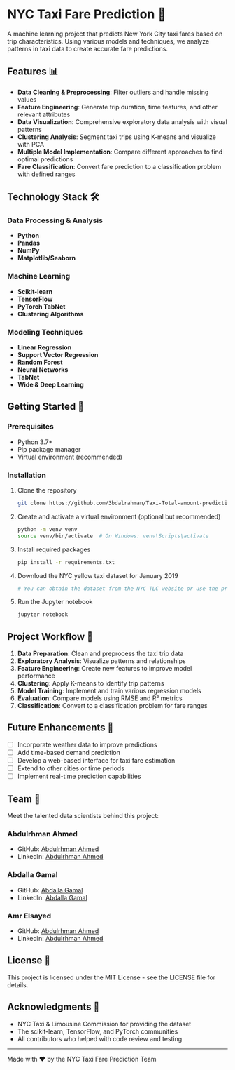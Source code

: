 # NYC Taxi Fare Prediction 🚕

A machine learning project that predicts New York City taxi fares based on trip characteristics. Using various models and techniques, we analyze patterns in taxi data to create accurate fare predictions.

## Features 📊

- **Data Cleaning & Preprocessing**: Filter outliers and handle missing values
- **Feature Engineering**: Generate trip duration, time features, and other relevant attributes
- **Data Visualization**: Comprehensive exploratory data analysis with visual patterns
- **Clustering Analysis**: Segment taxi trips using K-means and visualize with PCA
- **Multiple Model Implementation**: Compare different approaches to find optimal predictions
- **Fare Classification**: Convert fare prediction to a classification problem with defined ranges

## Technology Stack 🛠️

### Data Processing & Analysis

- **Python**
- **Pandas**
- **NumPy**
- **Matplotlib/Seaborn**

### Machine Learning

- **Scikit-learn**
- **TensorFlow**
- **PyTorch TabNet**
- **Clustering Algorithms**

### Modeling Techniques

- **Linear Regression**
- **Support Vector Regression**
- **Random Forest**
- **Neural Networks**
- **TabNet**
- **Wide & Deep Learning**

## Getting Started 🚀

### Prerequisites

- Python 3.7+
- Pip package manager
- Virtual environment (recommended)

### Installation

1. Clone the repository

   ```bash
   git clone https://github.com/3bdalrahman/Taxi-Total-amount-prediction.git
   ```

2. Create and activate a virtual environment (optional but recommended)

   ```bash
   python -m venv venv
   source venv/bin/activate  # On Windows: venv\Scripts\activate
   ```

3. Install required packages

   ```bash
   pip install -r requirements.txt
   ```

4. Download the NYC yellow taxi dataset for January 2019

   ```bash
   # You can obtain the dataset from the NYC TLC website or use the provided link in the notebook
   ```

5. Run the Jupyter notebook

   ```bash
   jupyter notebook
   ```

## Project Workflow 📝

1. **Data Preparation**: Clean and preprocess the taxi trip data
2. **Exploratory Analysis**: Visualize patterns and relationships
3. **Feature Engineering**: Create new features to improve model performance
4. **Clustering**: Apply K-means to identify trip patterns
5. **Model Training**: Implement and train various regression models
6. **Evaluation**: Compare models using RMSE and R² metrics
7. **Classification**: Convert to a classification problem for fare ranges

## Future Enhancements 🔮

- [ ] Incorporate weather data to improve predictions
- [ ] Add time-based demand prediction
- [ ] Develop a web-based interface for taxi fare estimation
- [ ] Extend to other cities or time periods
- [ ] Implement real-time prediction capabilities

## Team 👥

Meet the talented data scientists behind this project:

### Abdulrhman Ahmed

- GitHub: [Abdulrhman Ahmed](https://github.com/3bdalrahman)
- LinkedIn: [Abdulrhman Ahmed](https://www.linkedin.com/in/abdulrhman-ahmed03/)

### Abdalla Gamal
- GitHub: [Abdalla Gamal](https://github.com/Abdalla28)
- LinkedIn: [Abdalla Gamal](www.linkedin.com/in/abdalla-gamal-b24733228)

### Amr Elsayed
- GitHub: [Abdulrhman Ahmed](https://github.com/3bdalrahman)
- LinkedIn: [Abdulrhman Ahmed](https://www.linkedin.com/in/abdulrhman-ahmed03/)


## License 📄

This project is licensed under the MIT License - see the LICENSE file for details.

## Acknowledgments 🙏

- NYC Taxi & Limousine Commission for providing the dataset
- The scikit-learn, TensorFlow, and PyTorch communities
- All contributors who helped with code review and testing

---

Made with ❤️ by the NYC Taxi Fare Prediction Team
